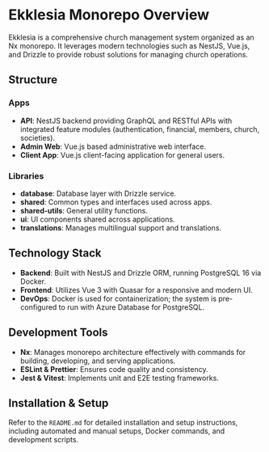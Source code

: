 # Ekklesia Monorepo Overview

Ekklesia is a comprehensive church management system organized as an Nx monorepo. It leverages modern technologies such as NestJS, Vue.js, and Drizzle to provide robust solutions for managing church operations.

## Structure

### Apps

- **API**: NestJS backend providing GraphQL and RESTful APIs with integrated feature modules (authentication, financial, members, church, societies).
- **Admin Web**: Vue.js based administrative web interface.
- **Client App**: Vue.js client-facing application for general users.

### Libraries

- **database**: Database layer with Drizzle service.
- **shared**: Common types and interfaces used across apps.
- **shared-utils**: General utility functions.
- **ui**: UI components shared across applications.
- **translations**: Manages multilingual support and translations.

## Technology Stack

- **Backend**: Built with NestJS and Drizzle ORM, running PostgreSQL 16 via Docker.
- **Frontend**: Utilizes Vue 3 with Quasar for a responsive and modern UI.
- **DevOps**: Docker is used for containerization; the system is pre-configured to run with Azure Database for PostgreSQL.

## Development Tools

- **Nx**: Manages monorepo architecture effectively with commands for building, developing, and serving applications.
- **ESLint & Prettier**: Ensures code quality and consistency.
- **Jest & Vitest**: Implements unit and E2E testing frameworks.

## Installation & Setup

Refer to the `README.md` for detailed installation and setup instructions, including automated and manual setups, Docker commands, and development scripts.

